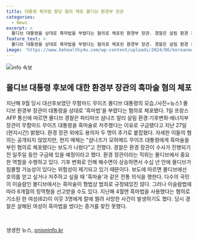 ```yaml
---
title: 대통령 흑마법 황당 혐의 체포 몰디브 환경부 장관
categories:
  - News
excerpt: >
  몰디브 대통령을 상대로 흑마법을 부렸다는 혐의로 체포된 환경부 장관. 경찰은 살림 환경 장관이 대통령을 흑마법으로 저주했다는 이유로 구금됐으며, 환경 장관 외에도 용의자 두 명이 추가로 붙잡혔다. 몰디브에서는 흑마술과 같은 전통 의식을 행하는 일이 종종 있지만, 이는 형법상 범죄로 규정되어 있지 않으나 이슬람법에 따라 6개월의 징역형을 선고받을 수도 있다. 이러한 사건은 몰디브에서는 이례적이지만, 이슬람 사회에서 흑마법 관련한 사건은 가끔 발생하고 있다.
feature_text: >
  몰디브 대통령을 상대로 흑마법을 부렸다는 혐의로 체포된 환경부 장관. 경찰은 살림 환경 장관이 대통령을 흑마법으로 저주했다는 이유로 구금됐으며, 환경 장관 외에도 용의자 두 명이 추가로 붙잡혔다. 몰디브에서는 흑마술과 같은 전통 의식을 행하는 일이 종종 있지만, 이는 형법상 범죄로 규정되어 있지 않으나 이슬람법에 따라 6개월의 징역형을 선고받을 수도 있다. 이러한 사건은 몰디브에서는 이례적이지만, 이슬람 사회에서 흑마법 관련한 사건은 가끔 발생하고 있다.
image: 'https://www.behealthy4u.com/wp-content/uploads/2024/06/koreanews.jpg'
---
```


<p><img src="https://www.behealthy4u.com/wp-content/uploads/2024/06/koreanews.jpg" alt="info 속보" /></p>

<h2 data-ke-size="size26">몰디브 대통령 후보에 대한 환경부 장관의 흑마술 혐의 체포</h2>

<p data-ke-size="size16">지난해 9월 당시 대선후보였던 무함마드 무이즈 몰디브 대통령의 모습./사진=뉴스1 몰디브 환경부 장관이 대통령을 상대로 '흑마법'을 부렸다는 혐의로 체포됐다. 1일 프랑스 AFP 통신에 따르면 몰디브 경찰은 파티마쓰 샴나즈 알리 살림 환경·기후변화·에너지부 장관이 무함마드 무이즈 대통령을 흑마술로 저주했다는 이유로 구금됐다고 지난 27일(현지시간) 밝혔다. 환경 장관 외에도 용의자 두 명이 추가로 붙잡혔다. 자세한 이들의 혐의는 공개되지 않았지만, 현지 매체는 "샴나즈가 모하메드 무이즈 대통령에게 흑마술을 부린 혐의로 체포됐다는 보도가 나왔다"고 전했다. 경찰은 환경 장관이 수사가 진행되기 전 일주일 동안 구금돼 있을 예정이라고 했다. 환경 장관이라는 직위는 몰디브에서 중요한 역할을 수행하고 있다. 기후 변화로 인해 해수면이 상승하면서 수십 년 안에 몰디브가 침몰할 가능성이 있다는 위험성이 제기되고 있기 때문이다. 보도에 따르면 몰디브에선 호의를 얻고 싶거나 저주하고 싶을 때 '흑마술'과 같은 전통 의식을 행한다. 다수의 국민이 이슬람인 몰디브에서는 흑마술이 형법상 범죄로 규정돼있진 않다. 그러나 이슬람법에 따라 6개월의 징역형을 선고받을 수도 있다. 지난해 4월엔 흑마법을 사용했다는 혐의로 기소된 한 여성(62)이 이웃 3명에게 칼에 찔려 사망한 사건이 발생하기도 했다. 당시 경찰은 살해된 여성이 흑마법을 썼다는 증거를 찾진 못했다.</p>

<p data-ke-size="size16">&nbsp;</p>
생생한 뉴스, <a href="https://onioninfo.kr" rel="dofollow">onioninfo.kr</a>


